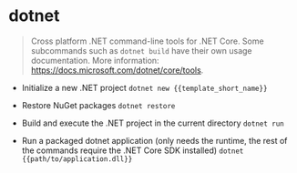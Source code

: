 # dotnet
> Cross platform .NET command-line tools for .NET Core.
> Some subcommands such as `dotnet build` have their own usage documentation.
> More information: <https://docs.microsoft.com/dotnet/core/tools>.

- Initialize a new .NET project
`dotnet new {{template_short_name}}`

- Restore NuGet packages
`dotnet restore`

- Build and execute the .NET project in the current directory
`dotnet run`

- Run a packaged dotnet application (only needs the runtime, the rest of the commands require the .NET Core SDK installed)
`dotnet {{path/to/application.dll}}`
